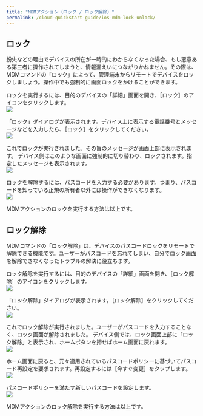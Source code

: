 ```yaml
---
title: "MDMアクション（ロック / ロック解除）"
permalink: /cloud-quickstart-guide/ios-mdm-lock-unlock/
---
```

## ロック

紛失などの理由でデバイスの所在が一時的にわからなくなった場合、もし悪意ある第三者に操作されてしまうと、情報漏えいにつながりかねません。その際は、MDMコマンドの「ロック」によって、管理端末からリモートでデバイスをロックしましょう。操作中でも強制的に画面ロックをかけることができます。

ロックを実行するには、目的のデバイスの「詳細」画面を開き、［ロック］のアイコンをクリックします。  
![](/assets/cloud-quickstart-guide/images/32738171-EAD3-4223-B95E-1127E1F5DB45.png)

「ロック」ダイアログが表示されます。デバイス上に表示する電話番号とメッセージなどを入力したら、［ロック］をクリックしてください。  
![](/assets/cloud-quickstart-guide/images/7F8A2C55-5FF0-4007-936E-D7E98F849B2C.png)

これでロックが実行されました。その旨のメッセージが画面上部に表示されます。
デバイス側はこのような画面に強制的に切り替わり、ロックされます。指定したメッセージも表示されます。  
![](/assets/cloud-quickstart-guide/images/86F4A22A-FBA5-43B6-A4F7-775753D67D23.png)

ロックを解除するには、パスコードを入力する必要があります。つまり、パスコードを知っている正規の所有者以外には操作ができなくなります。  
![](/assets/cloud-quickstart-guide/images/02901970-F7B3-4226-A5A3-9B3C681368A5.png)

MDMアクションのロックを実行する方法は以上です。

## ロック解除

MDMコマンドの「ロック解除」は、デバイスのパスコードロックをリモートで解除できる機能です。ユーザーがパスコードを忘れてしまい、自分でロック画面を解除できなくなったトラブルの解決に役立ちます。

ロック解除を実行するには、目的のデバイスの「詳細」画面を開き、［ロック解除］のアイコンをクリックします。  
![](/assets/cloud-quickstart-guide/images/95899809-9F08-4418-901F-232F34D0637C.png)

「ロック解除」ダイアログが表示されます。［ロック解除］をクリックしてください。  
![](/assets/cloud-quickstart-guide/images/F2475D13-4183-44BE-B141-8CE573238587.png)

これでロック解除が実行されました。ユーザーがパスコードを入力することなく、ロック画面が解除されました。
デバイス側では、ロック画面上部に「ロック解除」と表示され、ホームボタンを押せばホーム画面に戻れます。  
![](/assets/cloud-quickstart-guide/images/DC9EAFAD-BD69-497A-8422-3B3BE2D5E1C8.png)

ホーム画面に戻ると、元々適用されているパスコードポリシーに基づいてパスコード再設定を要求されます。再設定するには［今すぐ変更］をタップします。  
![](/assets/cloud-quickstart-guide/images/FD0EDD35-2B10-4F69-B0C5-7CD5192E4536.png)

パスコードポリシーを満たす新しいパスコードを設定します。  
![](/assets/cloud-quickstart-guide/images/17F847C5-D633-4CB4-A8F8-F0B074BD86DE.png)

MDMアクションのロック解除を実行する方法は以上です。
